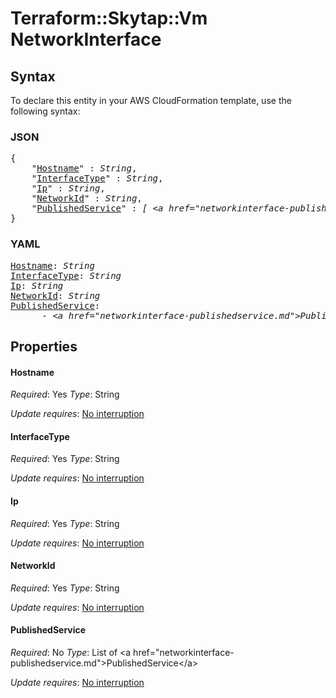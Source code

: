 # Terraform::Skytap::Vm NetworkInterface

## Syntax

To declare this entity in your AWS CloudFormation template, use the following syntax:

### JSON

<pre>
{
    "<a href="#hostname" title="Hostname">Hostname</a>" : <i>String</i>,
    "<a href="#interfacetype" title="InterfaceType">InterfaceType</a>" : <i>String</i>,
    "<a href="#ip" title="Ip">Ip</a>" : <i>String</i>,
    "<a href="#networkid" title="NetworkId">NetworkId</a>" : <i>String</i>,
    "<a href="#publishedservice" title="PublishedService">PublishedService</a>" : <i>[ &lt;a href=&#34;networkinterface-publishedservice.md&#34;&gt;PublishedService&lt;/a&gt;, ... ]</i>
}
</pre>

### YAML

<pre>
<a href="#hostname" title="Hostname">Hostname</a>: <i>String</i>
<a href="#interfacetype" title="InterfaceType">InterfaceType</a>: <i>String</i>
<a href="#ip" title="Ip">Ip</a>: <i>String</i>
<a href="#networkid" title="NetworkId">NetworkId</a>: <i>String</i>
<a href="#publishedservice" title="PublishedService">PublishedService</a>: <i>
      - &lt;a href=&#34;networkinterface-publishedservice.md&#34;&gt;PublishedService&lt;/a&gt;</i>
</pre>

## Properties

#### Hostname

_Required_: Yes
_Type_: String

_Update requires_: [No interruption](https://docs.aws.amazon.com/AWSCloudFormation/latest/UserGuide/using-cfn-updating-stacks-update-behaviors.html#update-no-interrupt)

#### InterfaceType

_Required_: Yes
_Type_: String

_Update requires_: [No interruption](https://docs.aws.amazon.com/AWSCloudFormation/latest/UserGuide/using-cfn-updating-stacks-update-behaviors.html#update-no-interrupt)

#### Ip

_Required_: Yes
_Type_: String

_Update requires_: [No interruption](https://docs.aws.amazon.com/AWSCloudFormation/latest/UserGuide/using-cfn-updating-stacks-update-behaviors.html#update-no-interrupt)

#### NetworkId

_Required_: Yes
_Type_: String

_Update requires_: [No interruption](https://docs.aws.amazon.com/AWSCloudFormation/latest/UserGuide/using-cfn-updating-stacks-update-behaviors.html#update-no-interrupt)

#### PublishedService

_Required_: No
_Type_: List of &lt;a href=&#34;networkinterface-publishedservice.md&#34;&gt;PublishedService&lt;/a&gt;

_Update requires_: [No interruption](https://docs.aws.amazon.com/AWSCloudFormation/latest/UserGuide/using-cfn-updating-stacks-update-behaviors.html#update-no-interrupt)

